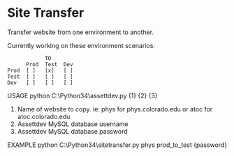 Site Transfer
============

Transfer website from one environment to another.

Currently working on these environment scenarios:

                TO
          Prod  Test  Dev
    Prod  [ ]   [x]   [ ]
    Test  [ ]   [ ]   [ ]
    Dev   [ ]   [ ]   [ ]

USAGE
python C:\Python34\assettdev.py {1} {2} {3}
  1. Name of website to copy. ie: phys for phys.colorado.edu or atoc for atoc.colorado.edu
  2. Assettdev MySQL database username 
  3. Assettdev MySQL database password

EXAMPLE
python C:\Python34\sitetransfer.py phys prod_to_test {password}
